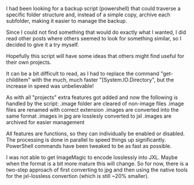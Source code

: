 I had been looking for a backup script (powershell) that could traverse a specific folder structure and, instead of a simple copy, archive each subfolder, making it easier to manage the backup.

Since I could not find something that would do exactly what I wanted, I did read other posts where others seemed to look for something similar, so I decided to give it a try myself.

Hopefully this script will have some ideas that others might find useful for their own projects.

It can be a bit difficult to read, as I had to replace the command "get-childitem" with the much, much faster "[System.IO.Directory", but the increase in speed was unbelievable!

As with all "projects" extra features got added and now the following is handled by the script:
.image folder are cleared of non-image files
.image files are renamed with correct extension
.images are converted into the same format
.images in jpg are losslesly converted to jxl
.images are archived for easier management

All features are functions, so they can individually be enabled or disabled.
The processing is done in parallel to speed things up significantly.
PowerShell commands have been tweaked to be as fast as possible.

I was not able to get ImageMagic to encode losslessly into JXL.
Maybe when the format is a bit more mature this will change.
So for now, there is a two-step approach of first converting to jpg and then using the native tools for the jxl-lossless convertion (which is still ~20% smaller).
